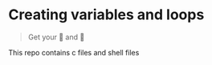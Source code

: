 # Creating variables and loops

> Get your :pizza: and :popcorn:

This repo contains c files and shell files

